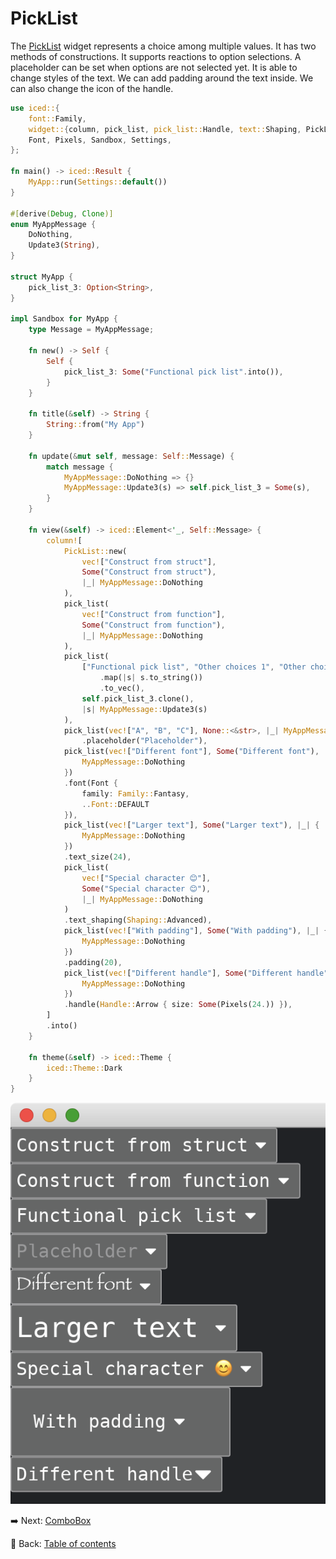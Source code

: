 # PickList

The [PickList](https://docs.rs/iced/0.12.1/iced/widget/pick_list/struct.PickList.html) widget represents a choice among multiple values.
It has two methods of constructions.
It supports reactions to option selections.
A placeholder can be set when options are not selected yet.
It is able to change styles of the text.
We can add padding around the text inside.
We can also change the icon of the handle.

```rust
use iced::{
    font::Family,
    widget::{column, pick_list, pick_list::Handle, text::Shaping, PickList},
    Font, Pixels, Sandbox, Settings,
};

fn main() -> iced::Result {
    MyApp::run(Settings::default())
}

#[derive(Debug, Clone)]
enum MyAppMessage {
    DoNothing,
    Update3(String),
}

struct MyApp {
    pick_list_3: Option<String>,
}

impl Sandbox for MyApp {
    type Message = MyAppMessage;

    fn new() -> Self {
        Self {
            pick_list_3: Some("Functional pick list".into()),
        }
    }

    fn title(&self) -> String {
        String::from("My App")
    }

    fn update(&mut self, message: Self::Message) {
        match message {
            MyAppMessage::DoNothing => {}
            MyAppMessage::Update3(s) => self.pick_list_3 = Some(s),
        }
    }

    fn view(&self) -> iced::Element<'_, Self::Message> {
        column![
            PickList::new(
                vec!["Construct from struct"],
                Some("Construct from struct"),
                |_| MyAppMessage::DoNothing
            ),
            pick_list(
                vec!["Construct from function"],
                Some("Construct from function"),
                |_| MyAppMessage::DoNothing
            ),
            pick_list(
                ["Functional pick list", "Other choices 1", "Other choices 2"]
                    .map(|s| s.to_string())
                    .to_vec(),
                self.pick_list_3.clone(),
                |s| MyAppMessage::Update3(s)
            ),
            pick_list(vec!["A", "B", "C"], None::<&str>, |_| MyAppMessage::DoNothing)
                .placeholder("Placeholder"),
            pick_list(vec!["Different font"], Some("Different font"), |_| {
                MyAppMessage::DoNothing
            })
            .font(Font {
                family: Family::Fantasy,
                ..Font::DEFAULT
            }),
            pick_list(vec!["Larger text"], Some("Larger text"), |_| {
                MyAppMessage::DoNothing
            })
            .text_size(24),
            pick_list(
                vec!["Special character 😊"],
                Some("Special character 😊"),
                |_| MyAppMessage::DoNothing
            )
            .text_shaping(Shaping::Advanced),
            pick_list(vec!["With padding"], Some("With padding"), |_| {
                MyAppMessage::DoNothing
            })
            .padding(20),
            pick_list(vec!["Different handle"], Some("Different handle"), |_| {
                MyAppMessage::DoNothing
            })
            .handle(Handle::Arrow { size: Some(Pixels(24.)) }),
        ]
        .into()
    }

    fn theme(&self) -> iced::Theme {
        iced::Theme::Dark
    }
}
```

![PickList](./pic/picklist.png)

:arrow_right:  Next: [ComboBox](./combobox.md)

:blue_book: Back: [Table of contents](./../README.md)
